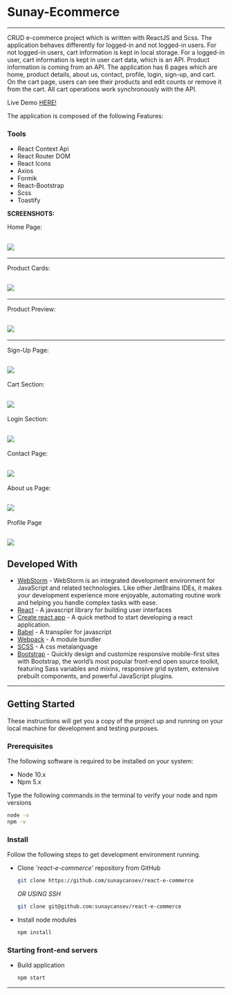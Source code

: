 # Sunay-Ecommerce

---

CRUD e-commerce project which is written with ReactJS and Scss. The application behaves differently for logged-in and not logged-in users. For not logged-in users, cart information is kept in local storage. For a logged-in user, cart information is kept in user cart data, which is an API. Product information is coming from an API. The application has 6 pages which are home, product details, about us, contact, profile, login, sign-up, and cart. On the cart page, users can see their products and edit counts or remove it from the cart. All cart operations work synchronously with the API.

Live Demo [HERE!](https://sunay-ecommerce.netlify.app)

The application is composed of the following Features:

### Tools

- React Context Api
- React Router DOM
- React Icons
- Axios
- Formik
- React-Bootstrap
- Scss
- Toastify

**SCREENSHOTS:**

Home Page:

## ![](src/assets/project-ss/home.png)

---

Product Cards:

## ![](src/assets/project-ss/product-cards.png)

---

Product Preview:

## ![](src/assets/project-ss/detail.png)

---

Sign-Up Page:

## ![](src/assets/project-ss/sign-up.png)

Cart Section:

## ![](src/assets/project-ss/cart.png)

Login Section:

## ![](src/assets/project-ss/login.png)

Contact Page:

## ![](src/assets/project-ss/contacts.png)

About us Page:

## ![](src/assets/project-ss/about-us.png)

Profile Page

## ![](src/assets/project-ss/profile.png)

## Developed With

- [WebStorm](https://www.jetbrains.com/webstorm/) - WebStorm is an integrated development environment for JavaScript and related technologies. Like other JetBrains IDEs, it makes your development experience more enjoyable, automating routine work and helping you handle complex tasks with ease.
- [React](https://reactjs.org/) - A javascript library for building user interfaces
- [Create react app](https://create-react-app.dev/) - A quick method to start developing a react application.
- [Babel](https://babeljs.io/) - A transpiler for javascript
- [Webpack](https://webpack.js.org/) - A module bundler
- [SCSS](http://sass-lang.com/) - A css metalanguage
- [Bootstrap](https://getbootstrap.com/) - Quickly design and customize responsive mobile-first sites with Bootstrap, the world’s most popular front-end open source toolkit, featuring Sass variables and mixins, responsive grid system, extensive prebuilt components, and powerful JavaScript plugins.

---

## Getting Started

These instructions will get you a copy of the project up and running on your local machine for development and testing purposes.

### Prerequisites

The following software is required to be installed on your system:

- Node 10.x
- Npm 5.x

Type the following commands in the terminal to verify your node and npm versions

```bash
node -v
npm -v
```

### Install

Follow the following steps to get development environment running.

- Clone _'react-e-commerce'_ repository from GitHub

  ```bash
  git clone https://github.com/sunaycansev/react-e-commerce
  ```

  _OR USING SSH_

  ```bash
  git clone git@github.com:sunaycansev/react-e-commerce
  ```

- Install node modules

  ```bash
  npm install
  ```

### Starting front-end servers

- Build application

  ```bash
  npm start
  ```

---
